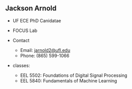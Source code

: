 ## Jackson Arnold
- UF ECE PhD Canidatae
- FOCUS Lab

- Contact
  - Email: jarnold2@ufl.edu
  - Phone: (865) 599-1066

- classes:
  - EEL 5502: Foundations of Digital Signal Processing
  - EEL 5840: Fundamentals of Machine Learning
  
